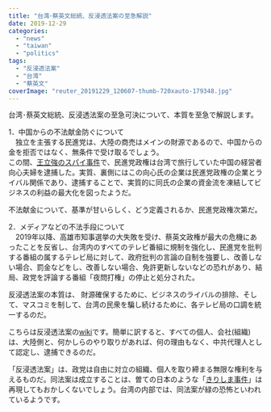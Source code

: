 ```yaml
---
title: "台湾･蔡英文総統、反浸透法案の至急解説"
date: 2019-12-29
categories: 
  - "news"
  - "taiwan"
  - "politics"
tags: 
  - "反浸透法案"
  - "台湾"
  - "蔡英文"
coverImage: "reuter_20191229_120607-thumb-720xauto-179348.jpg"
---
```


台湾･蔡英文総統、反浸透法案の至急可決について、本質を至急で解説します。

1．中国からの不法献金防ぐについて  
　独立を主張する民進党は、大陸の商売はメインの財源であるので、中国からの金を拒否ではなく、無条件で受け取るでしょう。  
この間、[王立強のスパイ事件](https://blog.loveapple.cn/politics/2019113029.html)で、民進党政権は台湾で旅行していた中国の経営者向心夫婦を逮捕した。実質、裏側にはこの向心氏の企業は民進党政権の企業とライバル関係であり、逮捕することで、実質的に同氏の企業の資金流を凍結してビジネスの利益の最大化を図ったようだ。

不法献金について、基準が甘いらしく、どう定義されるか、民進党政権次第だ。

2．メディアなどの不法手段について  
　2019年以降、高雄市知事選挙の大失敗を受け、蔡英文政権が最大の危機にあったことを反省し、台湾内のすべてのテレビ番組に規制を強化し、民進党を批判する番組の属するテレビ局に対して、政府批判の言論の自制を強要し、改善しない場合、罰金などをし、改善しない場合、免許更新しないなどの恐れがあり、結局、政党を評論する番組「夜問打権」の停止と処分された。

反浸透法案の本質は、 財源確保するために、ビジネスのライバルの排除、そして、マスコミを制して、台湾の民衆を騙し続けるために、各テレビ局の口調を統一するのだ。

こちらは反浸透法案の[wiki](https://wiki.kfd.me/wiki/%E5%A2%83%E5%A4%96%E5%8B%A2%E5%8A%9B%E5%BD%B1%E9%9F%BF%E9%80%8F%E6%98%8E%E6%B3%95%E8%8D%89%E6%A1%88#%E5%85%A7%E5%AE%B9)です。簡単に訳すると、すべての個人、会社(組織)は、大陸側と、何かしらのやり取りがあれば、何の理由もなく、中共代理人として認定し、逮捕できるのだ。

「反浸透法案」は、政党は自由に対立の組織、個人を取り締まる無限な権利を与えるものだ。同法案は成立することは、曽ての日本のような「[きりしま事件](https://ja.wikipedia.org/wiki/%E3%81%8D%E3%82%8A%E3%81%97%E3%81%BE%E4%BA%8B%E4%BB%B6)」は再現してもおかしくないでしょう。台湾の内部では、同法案が緑の恐怖といわれているようです。
